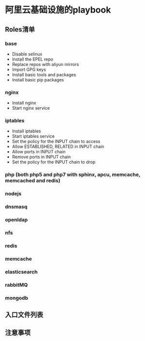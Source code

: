 # 阿里云基础设施的playbook



## Roles清单

### base

* Disable selinux 
* Install the EPEL repo
* Replace repos with aliyun mirrors
* Import GPG keys
* Install basic tools and packages
* Install basic pip packages

### nginx
* Install nginx
* Start nginx service

### iptables
* Install iptables
* Start iptables service
* Set the policy for the INPUT chain to access
* Allow ESTABLISHED, RELATED in INPUT chain
* Allow ports in INPUT chain
* Remove ports in INPUT chain
* Set the policy for the INPUT chain to drop

### php (both php5 and php7 with sphinx, apcu, memcache, memcached and redis)

### nodejs

### dnsmasq

### openldap

### nfs

### redis

### memcache

### elasticsearch

### rabbitMQ

### mongodb



## 入口文件列表



## 注意事项